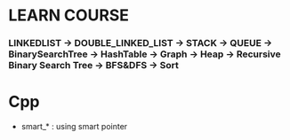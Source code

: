 # LEARN COURSE

### LINKEDLIST -> DOUBLE_LINKED_LIST -> STACK -> QUEUE -> BinarySearchTree -> HashTable -> Graph -> Heap -> Recursive Binary Search Tree -> BFS&DFS -> Sort

# Cpp

- smart\_\* : using smart pointer
